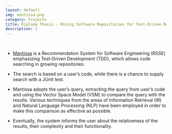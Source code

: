 ```yaml
---
layout: default
img: mantissa.png
category: Projects
title: Diploma Thesis - Mining Software Repositories for Test-Driven Reuse (Mantissa)
description: |
---
```


<br>

* [Mantissa](http://mantissa.ee.auth.gr:5050/) is a Recommendation System for Software Engineering (RSSE) emphasizing Test-Driven Development (TDD), which allows code searching in growing repositories.

* The search is based on a user’s code, while there is a chance to supply search with a JUnit test.

* Mantissa adopts the user’s query, extracting the query from user’s code and using the Vector Space Model (VSM) to compare the query with the results. Various techniques from the areas of Information Retrieval (IR) and Natural Language Processing (NLP) have been employed in order to make this comparison as effective as possible.

* Eventually, the system informs the user about the relativeness of the results, their complexity and their functionality.
